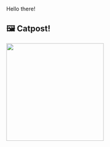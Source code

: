 Hello there!



## 🖼️ Catpost!

<sub>
    <img src="https://cdn2.thecatapi.com/images/05zuf73Wv.jpg" height="256">
</sub>

